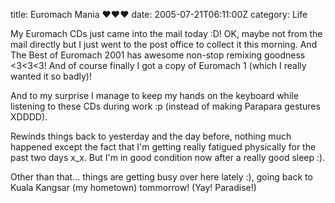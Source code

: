 title: Euromach Mania ♥♥♥
date: 2005-07-21T06:11:00Z
category: Life

My Euromach CDs just came into the mail today :D! OK, maybe not from the mail directly but I just went to the post office to collect it this morning. And The Best of Euromach 2001 has awesome non-stop remixing goodness <3<3<3! And of course finally I got a copy of Euromach 1 (which I really wanted it so badly)!

And to my surprise I manage to keep my hands on the keyboard while listening to these CDs during work :p (instead of making Parapara gestures XDDDD).

Rewinds things back to yesterday and the day before, nothing much happened except the fact that I'm getting really fatigued physically for the past two days x\_x. But I'm in good condition now after a really good sleep :).

Other than that… things are getting busy over here lately :), going back to Kuala Kangsar (my hometown) tommorrow! (Yay! Paradise!)
